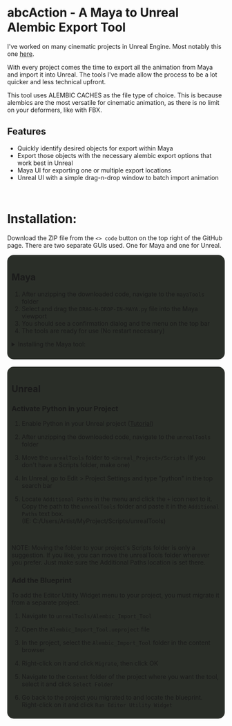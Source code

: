 # abcAction - A Maya to Unreal Alembic Export Tool


I've worked on many cinematic projects in Unreal Engine. Most notably this one [here](https://www.youtube.com/watch?v=GNJtPFXUnm4).

With every project comes the time to export all the animation from Maya and import it into Unreal. 
The tools I've made allow the process to be a lot quicker and less technical upfront.

This tool uses ALEMBIC CACHES as the file type of choice. This is because alembics are the most versatile for cinematic animation, as there is no limit on your deformers, like with FBX.

## Features

* Quickly identify desired objects for export within Maya
* Export those objects with the necessary alembic export options that work best in Unreal
* Maya UI for exporting one or multiple export locations
* Unreal UI with a simple drag-n-drop window to batch import animation

<br>

# Installation:
Download the ZIP file from the `<> code` button on the top right of the GitHub page.
There are two separate GUIs used. One for Maya and one for Unreal.

<div style="background-color: #2a2e28; padding: 10px; border-radius: 15px;">

## **Maya**
1. After unzipping the downloaded code, navigate to the `mayaTools` folder
2. Select and drag the `DRAG-N-DROP-IN-MAYA.py` file into the Maya viewport
3. You should see a confirmation dialog and the menu on the top bar 
4. The tools are ready for use (No restart necessary)

<details>
  <summary>Installing the Maya tool:</summary>
  <img src="docs/media/maya_install.gif" alt="Installing the Maya tool">
</details>
<br>
</div>

<br>

<div style="background-color: #2a2e28; padding: 10px; border-radius: 15px;">

## **Unreal**
### Activate Python in your Project
1. Enable Python in your Unreal project ([Tutorial](https://youtu.be/PMOvQ7mPv8k?si=OMGj71u5L9fDlZzm&t=7))

2. After unzipping the downloaded code, navigate to the `unrealTools` folder

3. Move the `unrealTools` folder to `<Unreal_Project>/Scripts` (If you don't have a Scripts folder, make one)

4. In Unreal, go to Edit > Project Settings and type "python" in the top search bar

5. Locate `Additional Paths` in the menu and click the `+` icon next to it. Copy the path to the `unrealTools` folder and paste it in the `Additional Paths` text box. <br>
(IE: C:/Users/Artist/MyProject/Scripts/unrealTools)

<br>

NOTE: Moving the folder to your project's Scripts folder is only a suggestion. If you like, you can move the unrealTools folder wherever you prefer. Just make sure the Additional Paths location is set there. 

### Add the Blueprint
To add the Editor Utility Widget menu to your project, you must migrate it from a separate project.

1. Navigate to `unrealTools/Alembic_Import_Tool`

2. Open the `Alembic_Import_Tool.ueproject` file

3. In the project, select the `Alembic_Import_Tool` folder in the 
content browser

4. Right-click on it and click `Migrate`, then click OK

5. Navigate to the `Content` folder of the project where you want the tool, select it and click `Select Folder`

6. Go back to the project you migrated to and locate the blueprint. Right-click on it and click `Run Editor Utility Widget`

</div>

